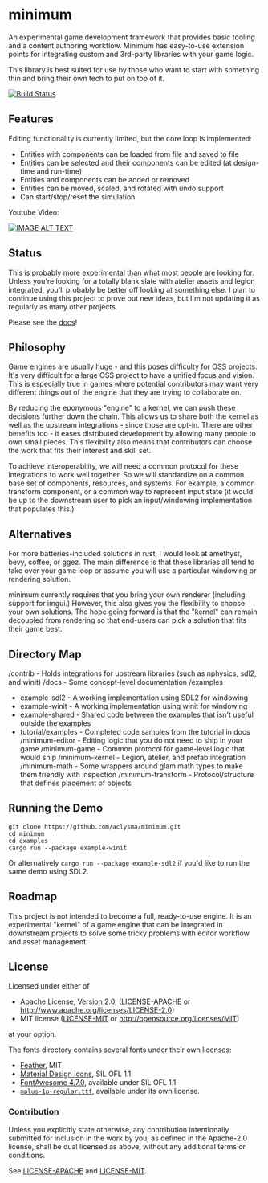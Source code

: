 # minimum

An experimental game development framework that provides basic tooling and a content authoring workflow. Minimum has 
easy-to-use extension points for integrating custom and 3rd-party libraries with your game logic.

This library is best suited for use by those who want to start with something thin and bring their own tech to put on 
top of it.

[![Build Status](https://travis-ci.org/aclysma/minimum.svg?branch=master)](https://travis-ci.org/aclysma/minimum)

## Features

Editing functionality is currently limited, but the core loop is implemented:
 * Entities with components can be loaded from file and saved to file
 * Entities can be selected and their components can be edited (at design-time and run-time)
 * Entities and components can be added or removed
 * Entities can be moved, scaled, and rotated with undo support
 * Can start/stop/reset the simulation

Youtube Video:

[![IMAGE ALT TEXT](http://img.youtube.com/vi/9Vwi29RuQBE/0.jpg)](https://www.youtube.com/watch?v=9Vwi29RuQBE&feature=youtu.be "Video of Editor in Use")
 
## Status

This is probably more experimental than what most people are looking for. Unless you're looking for a totally blank
slate with atelier assets and legion integrated, you'll probably be better off looking at something else. I plan to
continue using this project to prove out new ideas, but I'm not updating it as regularly as many other projects.

Please see the [docs](https://github.com/aclysma/minimum/blob/master/docs/index.md)!

## Philosophy

Game engines are usually huge - and this poses difficulty for OSS projects. It's very difficult for a large OSS project
to have a unified focus and vision. This is especially true in games where potential contributors may want very
different things out of the engine that they are trying to collaborate on.

By reducing the eponymous "engine" to a kernel, we can push these decisions further down the chain. This allows us to
share both the kernel as well as the upstream integrations - since those are opt-in. There are other benefits too - it
eases distributed development by allowing many people to own small pieces. This flexibility also means that contributors
can choose the work that fits their interest and skill set.

To achieve interoperability, we will need a common protocol for these integrations to work well together. So we will
standardize on a common base set of components, resources, and systems. For example, a common transform component, or
a common way to represent input state (it would be up to the downstream user to pick an input/windowing implementation
that populates this.)

## Alternatives

For more batteries-included solutions in rust, I would look at amethyst, bevy, coffee, or ggez. The main difference is that
these libraries all tend to take over your game loop or assume you will use a particular windowing or rendering
solution.

minimum currently requires that you bring your own renderer (including support for imgui.) However, this also gives you 
the flexibility to choose your own solutions. The hope going forward is that the "kernel" can remain decoupled from
rendering so that end-users can pick a solution that fits their game best.

## Directory Map

/contrib - Holds integrations for upstream libraries (such as nphysics, sdl2, and winit)
/docs - Some concept-level documentation
/examples
 * example-sdl2 - A working implementation using SDL2 for windowing
 * example-winit - A working implementation using winit for windowing
 * example-shared - Shared code between the examples that isn't useful outside the examples
 * tutorial/examples - Completed code samples from the tutorial in docs
/minimum-editor - Editing logic that you do not need to ship in your game
/minimum-game - Common protocol for game-level logic that would ship
/minimum-kernel - Legion, atelier, and prefab integration
/minimum-math - Some wrappers around glam math types to make them friendly with inspection
/minimum-transform - Protocol/structure that defines placement of objects

## Running the Demo

```
git clone https://github.com/aclysma/minimum.git
cd minimum
cd examples
cargo run --package example-winit
```

Or alternatively `cargo run --package example-sdl2` if you'd like to run the same demo using SDL2. 

## Roadmap

This project is not intended to become a full, ready-to-use engine. It is an experimental "kernel" of a game engine that
can be integrated in downstream projects to solve some tricky problems with editor workflow and asset management.

## License

Licensed under either of

* Apache License, Version 2.0, ([LICENSE-APACHE](LICENSE-APACHE) or http://www.apache.org/licenses/LICENSE-2.0)
* MIT license ([LICENSE-MIT](LICENSE-MIT) or http://opensource.org/licenses/MIT)

at your option.

The fonts directory contains several fonts under their own licenses:
 * [Feather](https://github.com/AT-UI/feather-font), MIT
 * [Material Design Icons](https://materialdesignicons.com), SIL OFL 1.1
 * [FontAwesome 4.7.0](https://fontawesome.com/v4.7.0/license/), available under SIL OFL 1.1
 * [`mplus-1p-regular.ttf`](http://mplus-fonts.osdn.jp), available under its own license.

### Contribution

Unless you explicitly state otherwise, any contribution intentionally
submitted for inclusion in the work by you, as defined in the Apache-2.0
license, shall be dual licensed as above, without any additional terms or
conditions.

See [LICENSE-APACHE](LICENSE-APACHE) and [LICENSE-MIT](LICENSE-MIT).
